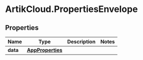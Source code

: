 # ArtikCloud.PropertiesEnvelope

## Properties
Name | Type | Description | Notes
------------ | ------------- | ------------- | -------------
**data** | [**AppProperties**](AppProperties.md) |  | 


